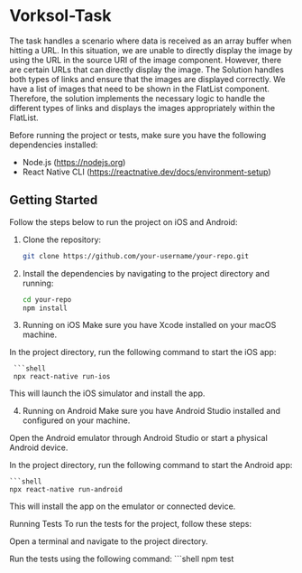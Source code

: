 # Vorksol-Task

The task handles a scenario where data is received as an array buffer when hitting a URL. In this situation, we are unable to directly display the image by using the URL in the source URI of the image component. However, there are certain URLs that can directly display the image.
The Solution handles both types of links and ensure that the images are displayed correctly. We have a list of images that need to be shown in the FlatList component. Therefore, the solution implements the necessary logic to handle the different types of links and displays the images appropriately within the FlatList.

Before running the project or tests, make sure you have the following dependencies installed:

- Node.js (https://nodejs.org)
- React Native CLI (https://reactnative.dev/docs/environment-setup)

## Getting Started

Follow the steps below to run the project on iOS and Android:

1. Clone the repository:

   ```bash
   git clone https://github.com/your-username/your-repo.git

2. Install the dependencies by navigating to the project directory and running:
   ```bash
   cd your-repo
   npm install

3. Running on iOS
Make sure you have Xcode installed on your macOS machine.

In the project directory, run the following command to start the iOS app:

     ```shell
     npx react-native run-ios
     
This will launch the iOS simulator and install the app.    

4. Running on Android
Make sure you have Android Studio installed and configured on your machine.

Open the Android emulator through Android Studio or start a physical Android device.

In the project directory, run the following command to start the Android app:

    ```shell
    npx react-native run-android

This will install the app on the emulator or connected device.

Running Tests
To run the tests for the project, follow these steps:

Open a terminal and navigate to the project directory.

Run the tests using the following command:
    ```shell
    npm test


    

 
 
